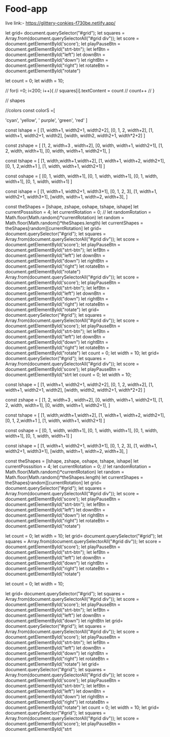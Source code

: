 # Food-app

live link:- https://glittery-conkies-f730be.netlify.app/


let grid= document.querySelector("#grid"); let squares = Array.from(document.querySelectorAll("#grid div")); let score = document.getElementById('score'); let playPauseBtn = document.getElementById("strt-btn"); let lefBtn = document.getElementById("left") let downBtn = document.getElementById("down") let rightBtn = document.getElementById("right") let rotateBtn = document.getElementById("rotate")

let count = 0; let width = 10;

// for(i =0; i<200; i++){ // squares[i].textContent = count // count++ // }

// shapes

//colors const colorS =[

'cyan',
'yellow',
' purple',
'green',
'red'
]

const lshape = [ [1, width+1, width2+1, width2+2], [0, 1, 2, width+2], [1, width+1, width2+1, width2], [width, width2, width2+1, width*2+2] ]

const zshape = [ [1, 2, width+3 , width+2], [0, width, width+1, width2+1], [1, 2, width, width+1], [0, width, width+1, width2+1], ]

const tshape = [ [1, width,width+1,width+2], [1, width+1, width+2, width2+1], [0, 1, 2,width+1 ], [1, width, width+1, width2+1] ]

const oshape = [ [0, 1, width, width+1], [0, 1, width, width+1],
[0, 1, width, width+1], [0, 1, width, width+1] ]

const ishape = [ [1, width+1, width2+1, width3+1], [0, 1, 2, 3], [1, width+1, width2+1, width3+1], [width, width+1, width+2, width+3], ]

const theShapes = [lshape, zshape, oshape, tshape, ishape] let currentPosssition = 4; let currentRotation = 0; // let randomRotation = Math.floor(Math.random()*currentRotation) let random = Math.floor(Math.random()*theShapes.length) let currentShapes = theShapes[random][currentRotation]
let grid= document.querySelector("#grid"); let squares = Array.from(document.querySelectorAll("#grid div")); let score = document.getElementById('score'); let playPauseBtn = document.getElementById("strt-btn"); let lefBtn = document.getElementById("left") let downBtn = document.getElementById("down") let rightBtn = document.getElementById("right") let rotateBtn = document.getElementById("rotate")
Array.from(document.querySelectorAll("#grid div")); let score = document.getElementById('score'); let playPauseBtn = document.getElementById("strt-btn"); let lefBtn = document.getElementById("left") let downBtn = document.getElementById("down") let rightBtn = document.getElementById("right") let rotateBtn = document.getElementById("rotate") let grid= document.querySelector("#grid"); let squares = Array.from(document.querySelectorAll("#grid div")); let score = document.getElementById('score'); let playPauseBtn = document.getElementById("strt-btn"); let lefBtn = document.getElementById("left") let downBtn = document.getElementById("down") let rightBtn = document.getElementById("right") let rotateBtn = document.getElementById("rotate") let count = 0; let width = 10; let grid= document.querySelector("#grid"); let squares = Array.from(document.querySelectorAll("#grid div")); let score = document.getElementById('score'); let playPauseBtn = document.getElementById("strt
let count = 0; let width = 10;

const lshape = [ [1, width+1, width2+1, width2+2], [0, 1, 2, width+2], [1, width+1, width2+1, width2], [width, width2, width2+1, width*2+2] ]

const zshape = [ [1, 2, width+3 , width+2], [0, width, width+1, width2+1], [1, 2, width, width+1], [0, width, width+1, width2+1], ]

const tshape = [ [1, width,width+1,width+2], [1, width+1, width+2, width2+1], [0, 1, 2,width+1 ], [1, width, width+1, width2+1] ]

const oshape = [ [0, 1, width, width+1], [0, 1, width, width+1],
[0, 1, width, width+1], [0, 1, width, width+1] ]

const ishape = [ [1, width+1, width2+1, width3+1], [0, 1, 2, 3], [1, width+1, width2+1, width3+1], [width, width+1, width+2, width+3], ]

const theShapes = [lshape, zshape, oshape, tshape, ishape] let currentPosssition = 4; let currentRotation = 0; // let randomRotation = Math.floor(Math.random()*currentRotation) let random = Math.floor(Math.random()*theShapes.length) let currentShapes = theShapes[random][currentRotation]
let grid= document.querySelector("#grid"); let squares = Array.from(document.querySelectorAll("#grid div")); let score = document.getElementById('score'); let playPauseBtn = document.getElementById("strt-btn"); let lefBtn = document.getElementById("left") let downBtn = document.getElementById("down") let rightBtn = document.getElementById("right") let rotateBtn = document.getElementById("rotate")

let count = 0; let width = 10;
let grid= document.querySelector("#grid"); let squares = Array.from(document.querySelectorAll("#grid div")); let score = document.getElementById('score'); let playPauseBtn = document.getElementById("strt-btn"); let lefBtn = document.getElementById("left") let downBtn = document.getElementById("down") let rightBtn = document.getElementById("right") let rotateBtn = document.getElementById("rotate")

let count = 0; let width = 10;

let grid= document.querySelector("#grid"); let squares = Array.from(document.querySelectorAll("#grid div")); let score = document.getElementById('score'); let playPauseBtn = document.getElementById("strt-btn"); let lefBtn = document.getElementById("left") let downBtn = document.getElementById("down") let rightBtn
let grid= document.querySelector("#grid"); let squares = Array.from(document.querySelectorAll("#grid div")); let score = document.getElementById('score'); let playPauseBtn = document.getElementById("strt-btn"); let lefBtn = document.getElementById("left") let downBtn = document.getElementById("down") let rightBtn = document.getElementById("right") let rotateBtn = document.getElementById("rotate")
let grid= document.querySelector("#grid"); let squares = Array.from(document.querySelectorAll("#grid div")); let score = document.getElementById('score'); let playPauseBtn = document.getElementById("strt-btn"); let lefBtn = document.getElementById("left") let downBtn = document.getElementById("down") let rightBtn = document.getElementById("right") let rotateBtn = document.getElementById("rotate")
let count = 0; let width = 10;
let grid= document.querySelector("#grid"); let squares = Array.from(document.querySelectorAll("#grid div")); let score = document.getElementById('score'); let playPauseBtn = document.getElementById("strt
